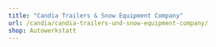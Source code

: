```yaml
---
title: "Candia Trailers & Snow Equipment Company"
url: /candia/candia-trailers-und-snow-equipment-company/
shop: Autowerkstatt
---
```

